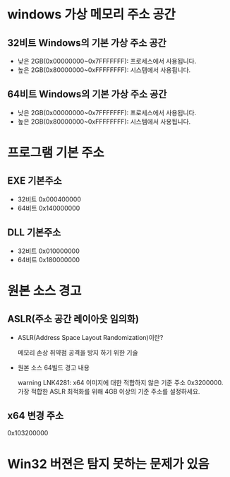 # windows 가상 메모리 주소 공간

## 32비트 Windows의 기본 가상 주소 공간
- 낮은 2GB(0x00000000~0x7FFFFFFF): 프로세스에서 사용됩니다.
- 높은 2GB(0x80000000~0xFFFFFFFF): 시스템에서 사용됩니다.

## 64비트 Windows의 기본 가상 주소 공간
- 낮은 2GB(0x00000000~0x7FFFFFFF): 프로세스에서 사용됩니다.
- 높은 2GB(0x80000000~0xFFFFFFFF): 시스템에서 사용됩니다.



# 프로그램 기본 주소

## EXE 기본주소
- 32비트 0x000400000 
- 64비트 0x140000000

## DLL 기본주소
- 32비트 0x010000000 
- 64비트 0x180000000



# 원본 소스 경고

## ASLR(주소 공간 레이아웃 임의화)
- ASLR(Address Space Layout Randomization)이란?

  메모리 손상 취약점 공격을 방지 하기 위한 기술

- 원본 소스 64빌드 경고 내용

  warning LNK4281: x64 이미지에 대한 적합하지 않은 기준 주소 0x3200000. 가장 적합한 ASLR 최적화를 위해 4GB 이상의 기준 주소를 설정하세요.



## x64 변경 주소
  0x103200000
  


# Win32 버젼은 탐지 못하는 문제가 있음






